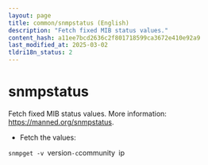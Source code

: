```yaml
---
layout: page
title: common/snmpstatus (English)
description: "Fetch fixed MIB status values."
content_hash: a11ee7bcd2636c2f801718599ca3672e410e92a9
last_modified_at: 2025-03-02
tldri18n_status: 2
---
```

# snmpstatus

Fetch fixed MIB status values.
More information: <https://manned.org/snmpstatus>.

- Fetch the values:

`snmpget -v `<span class="tldr-var badge badge-pill bg-dark-lm bg-white-dm text-white-lm text-dark-dm font-weight-bold">version</span>` -c `<span class="tldr-var badge badge-pill bg-dark-lm bg-white-dm text-white-lm text-dark-dm font-weight-bold">community</span>` `<span class="tldr-var badge badge-pill bg-dark-lm bg-white-dm text-white-lm text-dark-dm font-weight-bold">ip</span>
